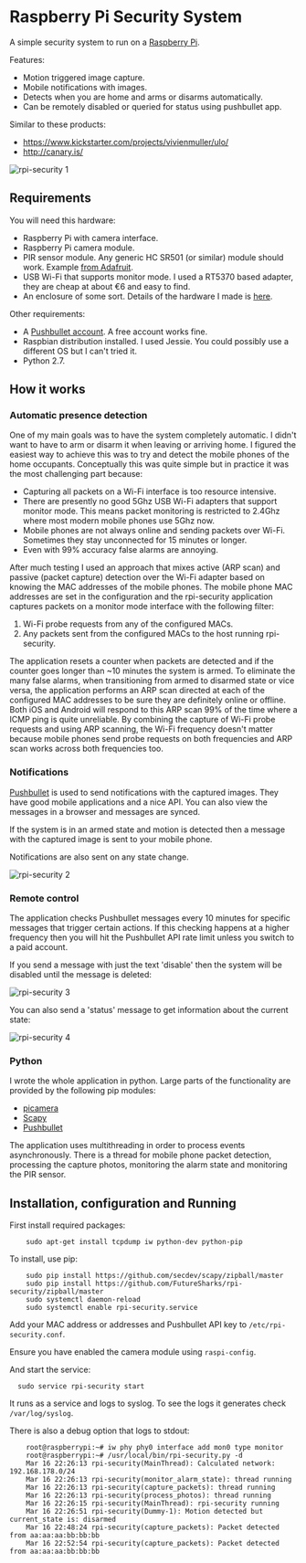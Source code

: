 # Raspberry Pi Security System

A simple security system to run on a [Raspberry Pi](https://www.raspberrypi.org/).

Features:
  - Motion triggered image capture.
  - Mobile notifications with images.
  - Detects when you are home and arms or disarms automatically.
  - Can be remotely disabled or queried for status using pushbullet app.

Similar to these products:

  - https://www.kickstarter.com/projects/vivienmuller/ulo/
  - http://canary.is/

![rpi-security 1](../master/images/rpi-security-1.jpg?raw=true)

## Requirements

You will need this hardware:
  - Raspberry Pi with camera interface.
  - Raspberry Pi camera module.
  - PIR sensor module. Any generic HC SR501 (or similar) module should work. Example [from Adafruit](https://www.adafruit.com/products/189).
  - USB Wi-Fi that supports monitor mode. I used a RT5370 based adapter, they are cheap at about €6 and easy to find.
  - An enclosure of some sort. Details of the hardware I made is [here](hardware).

Other requirements:
  - A [Pushbullet account](https://www.pushbullet.com). A free account works fine.
  - Raspbian distribution installed. I used Jessie. You could possibly use a different OS but I can't tried it.
  - Python 2.7.

## How it works

### Automatic presence detection

One of my main goals was to have the system completely automatic. I didn't want to have to arm or disarm it when leaving or arriving home. I figured the easiest way to achieve this was to try and detect the mobile phones of the home occupants. Conceptually this was quite simple but in practice it was the most challenging part because:
  - Capturing all packets on a Wi-Fi interface is too resource intensive.
  - There are presently no good 5Ghz USB Wi-Fi adapters that support monitor mode. This means packet monitoring is restricted to 2.4Ghz where most modern mobile phones use 5Ghz now.
  - Mobile phones are not always online and sending packets over Wi-Fi. Sometimes they stay unconnected for 15 minutes or longer.
  - Even with 99% accuracy false alarms are annoying.

After much testing I used an approach that mixes active (ARP scan) and passive (packet capture) detection over the Wi-Fi adapter based on knowing the MAC addresses of the mobile phones. The mobile phone MAC addresses are set in the configuration and the rpi-security application captures packets on a monitor mode interface with the following filter:
1. Wi-Fi probe requests from any of the configured MACs.
2. Any packets sent from the configured MACs to the host running rpi-security.

The application resets a counter when packets are detected and if the counter goes longer than ~10 minutes the system is armed. To eliminate the many false alarms, when transitioning from armed to disarmed state or vice versa, the application performs an ARP scan directed at each of the configured MAC addresses to be sure they are definitely online or offline. Both iOS and Android will respond to this ARP scan 99% of the time where a ICMP ping is quite unreliable. By combining the capture of Wi-Fi probe requests and using ARP scanning, the Wi-Fi frequency doesn't matter because mobile phones send probe requests on both frequencies and ARP scan works across both frequencies too.

### Notifications

[Pushbullet](https://www.pushbullet.com/) is used to send notifications with the captured images. They have good mobile applications and a nice API. You can also view the messages in a browser and messages are synced.

If the system is in an armed state and motion is detected then a message with the captured image is sent to your mobile phone.

Notifications are also sent on any state change.

![rpi-security 2](../master/images/rpi-security-notification.png?raw=true)

### Remote control

The application checks Pushbullet messages every 10 minutes for specific messages that trigger certain actions. If this checking happens at a higher frequency then you will hit the Pushbullet API rate limit unless you switch to a paid account.

If you send a message with just the text 'disable' then the system will be disabled until the message is deleted:

![rpi-security 3](../master/images/rpi-security-disable-message.png?raw=true)


You can also send a 'status' message to get information about the current state:

![rpi-security 4](../master/images/rpi-security-status-message.png?raw=true)

### Python

I wrote the whole application in python. Large parts of the functionality are provided by the following pip modules:
  - [picamera](https://github.com/waveform80/picamera)
  - [Scapy](http://www.secdev.org/projects/scapy/)
  - [Pushbullet](https://github.com/randomchars/pushbullet.py)

The application uses multithreading in order to process events asynchronously. There is a thread for mobile phone packet detection, processing the capture photos, monitoring the alarm state and monitoring the PIR sensor.

## Installation, configuration and Running

First install required packages:

        sudo apt-get install tcpdump iw python-dev python-pip

To install, use pip:

        sudo pip install https://github.com/secdev/scapy/zipball/master
        sudo pip install https://github.com/FutureSharks/rpi-security/zipball/master
        sudo systemctl daemon-reload
        sudo systemctl enable rpi-security.service

Add your MAC address or addresses and Pushbullet API key to ``/etc/rpi-security.conf``.

Ensure you have enabled the camera module using ``raspi-config``.

And start the service:

      sudo service rpi-security start

It runs as a service and logs to syslog. To see the logs it generates check ``/var/log/syslog``.

There is also a debug option that logs to stdout:

        root@raspberrypi:~# iw phy phy0 interface add mon0 type monitor
        root@raspberrypi:~# /usr/local/bin/rpi-security.py -d
        Mar 16 22:26:13 rpi-security(MainThread): Calculated network: 192.168.178.0/24
        Mar 16 22:26:13 rpi-security(monitor_alarm_state): thread running
        Mar 16 22:26:13 rpi-security(capture_packets): thread running
        Mar 16 22:26:13 rpi-security(process_photos): thread running
        Mar 16 22:26:15 rpi-security(MainThread): rpi-security running
        Mar 16 22:26:51 rpi-security(Dummy-1): Motion detected but current_state is: disarmed
        Mar 16 22:48:24 rpi-security(capture_packets): Packet detected from aa:aa:aa:bb:bb:bb
        Mar 16 22:52:54 rpi-security(capture_packets): Packet detected from aa:aa:aa:bb:bb:bb
